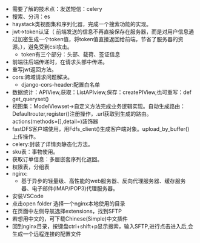 - 需要了解的技术点：发送短信：celery
- 搜索、分词：es
- haystack类视图集和序列化器，完成一个搜索功能的实现。
- jwt->token认证（ 前端发送的信息不再直接保存在服务器，而是对用户信息通过加密生成一个token值，将token值直接返回给前端，节省了服务器的资源。），避免受到csi攻击。
  - token有三个部分：头部、载荷、签证信息
- 前端往后端传递时，在请求头部中传递。
- 重写jwt返回方法。
- cors:跨域请求问题解决。
  - django-cors-header:配置白名单
- 数据统计：APIView,获取：ListAPIview,保存：createPIView,也可重写：def get_queryset()
- 视图集：ModelViewset->自定义方法完成业务逻辑实现。自动生成路由：Defaultrouter,register()注册操作，.url获取到生成的路由。actions(methods=[],detail=)装饰器
- fastDFS客户端使用，用Fdfs_client()生成客户端对象。upload_by_buffer()上传操作。
- celery:封装了详情页静态化方法。
- sku表：事物使用。
- 获取订单信息：多层嵌套序列化返回。
- 权限表，分组表
- nginx:
  - 基于异步的轻量级、高性能的web服务器、反向代理服务器、缓存服务器、电子邮件(IMAP/POP3)代理服务器。
- 安装VSCode
- 点击open folder 选择一个nginx本地使用的目录
- 在页面中左侧导航选择extensions，找到SFTP
- 若想用中文的，可下载Chinese(Simple)中文插件
- 回到nginx目录，按键盘ctrl+shift+p显示搜索，输入SFTP,进行点击进入后,会生成一个远程连接的配置文件
